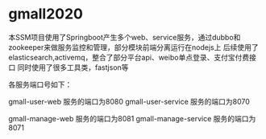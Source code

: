 # gmall2020
本SSM项目使用了Springboot产生多个web、service服务，通过dubbo和zookeeper来做服务监控和管理，部分模块前端分离运行在nodejs上
后续使用了elasticsearch,activemq，整合了部分平台api、weibo单点登录、支付宝付费接口
同时使用了很多工具类，fastjson等

各服务端口号如下：

gmall-user-web 服务的端口为8080
gmall-user-service 服务的端口为8070

gmall-manage-web 服务的端口为8081
gmall-manage-service 服务的端口为8071
